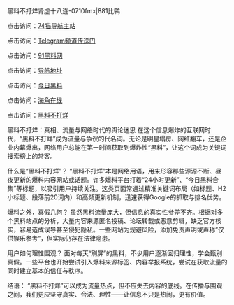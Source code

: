 黑料不打烊肾虚十八连-0710fmx|881比鸭

点击访问：<a href="https://74mao.com/">74猫导航主站</a>

点击访问：<a href="https://74mao.com/">Telegram频道传送门</a>

点击访问：<a href="https://heiliao3gvg9x.pages.dev">91黑料网</a>

点击访问：<a href="https://heiliaoxfe5rb.pages.dev">导航地址</a>

点击访问：<a href="https://heiliaoubleqx.pages.dev">今日黑料</a>

点击访问：<a href="https://heiliao5s28gk.pages.dev ">海角在线</a>

点击访问：<a href="https://heiliaoxrq8i9.pages.dev">黑料不打烊</a>

黑料不打烊：真相、流量与网络时代的舆论迷思
在这个信息爆炸的互联网时代，“黑料不打烊”成为流量与争议的代名词。无论是明星塌房、网红翻车，还是企业内幕爆出，网络用户总能在第一时间获取到爆炸性“黑料”，让这个词成为关键词搜索榜上的常客。

什么是“黑料不打烊”？
“黑料不打烊”本是网络用语，用来形容那些源源不断、昼夜更新的爆料内容网站或话题。许多爆料平台打着“24小时更新”、“今日黑料合集”等标题，以吸引用户持续关注。这类页面常通过精准关键词布局（如标题、H2小标题、段落前20词内）和高频更新机制，迅速获得Google的抓取与排名优势。

爆料之外，真假几何？
虽然黑料流量庞大，但信息的真实性参差不齐。根据对多个黑料站点的分析，大量内容来源匿名投稿、论坛转载或恶意剪辑，缺乏官方核实，容易造成误导甚至侵犯隐私。一些网站为规避风险，添加免责声明或声称“仅供娱乐参考”，但实际仍存在法律隐患。

用户如何理性围观？
面对每天“刷屏”的黑料，不少用户逐渐回归理性，学会甄别真假。一些平台也开始尝试引入爆料来源标签、内容举报系统，尝试在获取流量的同时建立基本的信任与秩序。

结语：
“黑料不打烊”可以成为流量热点，但不应失去内容的底线。在传播与围观之间，我们更应坚守真实、合法、理性——让信息不只是热闹，更有价值。

